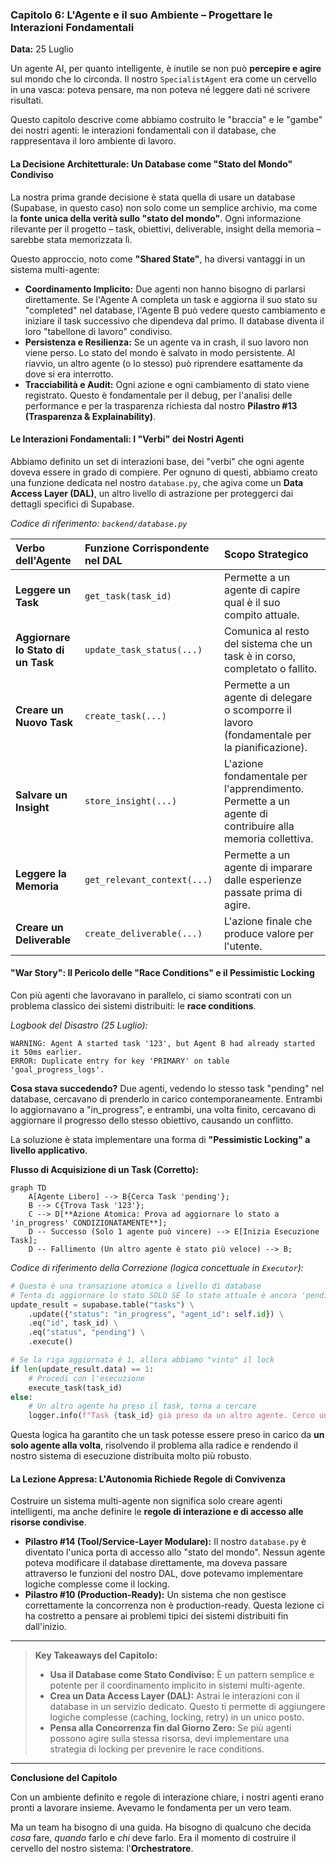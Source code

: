 ### **Capitolo 6: L'Agente e il suo Ambiente – Progettare le Interazioni Fondamentali**

**Data:** 25 Luglio

Un agente AI, per quanto intelligente, è inutile se non può **percepire e agire** sul mondo che lo circonda. Il nostro `SpecialistAgent` era come un cervello in una vasca: poteva pensare, ma non poteva né leggere dati né scrivere risultati.

Questo capitolo descrive come abbiamo costruito le "braccia" e le "gambe" dei nostri agenti: le interazioni fondamentali con il database, che rappresentava il loro ambiente di lavoro.

#### **La Decisione Architetturale: Un Database come "Stato del Mondo" Condiviso**

La nostra prima grande decisione è stata quella di usare un database (Supabase, in questo caso) non solo come un semplice archivio, ma come la **fonte unica della verità sullo "stato del mondo"**. Ogni informazione rilevante per il progetto – task, obiettivi, deliverable, insight della memoria – sarebbe stata memorizzata lì.

Questo approccio, noto come **"Shared State"**, ha diversi vantaggi in un sistema multi-agente:

*   **Coordinamento Implicito:** Due agenti non hanno bisogno di parlarsi direttamente. Se l'Agente A completa un task e aggiorna il suo stato su "completed" nel database, l'Agente B può vedere questo cambiamento e iniziare il task successivo che dipendeva dal primo.
Il database diventa il loro "tabellone di lavoro" condiviso.
*   **Persistenza e Resilienza:** Se un agente va in crash, il suo lavoro non viene perso. Lo stato del mondo è salvato in modo persistente. Al riavvio, un altro agente (o lo stesso) può riprendere esattamente da dove si era interrotto.
*   **Tracciabilità e Audit:** Ogni azione e ogni cambiamento di stato viene registrato. Questo è fondamentale per il debug, per l'analisi delle performance e per la trasparenza richiesta dal nostro **Pilastro #13 (Trasparenza & Explainability)**.

#### **Le Interazioni Fondamentali: I "Verbi" dei Nostri Agenti**

Abbiamo definito un set di interazioni base, dei "verbi" che ogni agente doveva essere in grado di compiere. Per ognuno di questi, abbiamo creato una funzione dedicata nel nostro `database.py`, che agiva come un **Data Access Layer (DAL)**, un altro livello di astrazione per proteggerci dai dettagli specifici di Supabase.

*Codice di riferimento: `backend/database.py`*

| Verbo dell'Agente | Funzione Corrispondente nel DAL | Scopo Strategico |
| :--- | :--- | :--- |
| **Leggere un Task** | `get_task(task_id)` | Permette a un agente di capire qual è il suo compito attuale. |
| **Aggiornare lo Stato di un Task** | `update_task_status(...)` | Comunica al resto del sistema che un task è in corso, completato o fallito. |
| **Creare un Nuovo Task** | `create_task(...)` | Permette a un agente di delegare o scomporre il lavoro (fondamentale per la pianificazione). |
| **Salvare un Insight** | `store_insight(...)` | L'azione fondamentale per l'apprendimento. Permette a un agente di contribuire alla memoria collettiva. |
| **Leggere la Memoria** | `get_relevant_context(...)` | Permette a un agente di imparare dalle esperienze passate prima di agire. |
| **Creare un Deliverable** | `create_deliverable(...)` | L'azione finale che produce valore per l'utente. |

#### **"War Story": Il Pericolo delle "Race Conditions" e il Pessimistic Locking**

Con più agenti che lavoravano in parallelo, ci siamo scontrati con un problema classico dei sistemi distribuiti: le **race conditions**.

*Logbook del Disastro (25 Luglio):*
```
WARNING: Agent A started task '123', but Agent B had already started it 50ms earlier.
ERROR: Duplicate entry for key 'PRIMARY' on table 'goal_progress_logs'.
```

**Cosa stava succedendo?** Due agenti, vedendo lo stesso task "pending" nel database, cercavano di prenderlo in carico contemporaneamente. Entrambi lo aggiornavano a "in_progress", e entrambi, una volta finito, cercavano di aggiornare il progresso dello stesso obiettivo, causando un conflitto.

La soluzione è stata implementare una forma di **"Pessimistic Locking" a livello applicativo**.

**Flusso di Acquisizione di un Task (Corretto):**

```mermaid
graph TD
    A[Agente Libero] --> B{Cerca Task 'pending'};
    B --> C{Trova Task '123'};
    C --> D[**Azione Atomica: Prova ad aggiornare lo stato a 'in_progress' CONDIZIONATAMENTE**];
    D -- Successo (Solo 1 agente può vincere) --> E[Inizia Esecuzione Task];
    D -- Fallimento (Un altro agente è stato più veloce) --> B;
```

*Codice di riferimento della Correzione (logica concettuale in `Executor`):*
```python
# Questa è una transazione atomica a livello di database
# Tenta di aggiornare lo stato SOLO SE lo stato attuale è ancora 'pending'
update_result = supabase.table("tasks") \
    .update({"status": "in_progress", "agent_id": self.id}) \
    .eq("id", task_id) \
    .eq("status", "pending") \
    .execute()

# Se la riga aggiornata è 1, allora abbiamo "vinto" il lock
if len(update_result.data) == 1:
    # Procedi con l'esecuzione
    execute_task(task_id)
else:
    # Un altro agente ha preso il task, torna a cercare
    logger.info(f"Task {task_id} già preso da un altro agente. Cerco un altro task.")
```
Questa logica ha garantito che un task potesse essere preso in carico da **un solo agente alla volta**, risolvendo il problema alla radice e rendendo il nostro sistema di esecuzione distribuita molto più robusto.

#### **La Lezione Appresa: L'Autonomia Richiede Regole di Convivenza**

Costruire un sistema multi-agente non significa solo creare agenti intelligenti, ma anche definire le **regole di interazione e di accesso alle risorse condivise**.

*   **Pilastro #14 (Tool/Service-Layer Modulare):** Il nostro `database.py` è diventato l'unica porta di accesso allo "stato del mondo". Nessun agente poteva modificare il database direttamente, ma doveva passare attraverso le funzioni del nostro DAL, dove potevamo implementare logiche complesse come il locking.
*   **Pilastro #10 (Production-Ready):** Un sistema che non gestisce correttamente la concorrenza non è production-ready. Questa lezione ci ha costretto a pensare ai problemi tipici dei sistemi distribuiti fin dall'inizio.

---
> **Key Takeaways del Capitolo:**
>
> *   **Usa il Database come Stato Condiviso:** È un pattern semplice e potente per il coordinamento implicito in sistemi multi-agente.
> *   **Crea un Data Access Layer (DAL):** Astrai le interazioni con il database in un servizio dedicato. Questo ti permette di aggiungere logiche complesse (caching, locking, retry) in un unico posto.
> *   **Pensa alla Concorrenza fin dal Giorno Zero:** Se più agenti possono agire sulla stessa risorsa, devi implementare una strategia di locking per prevenire le race conditions.
---

**Conclusione del Capitolo**

Con un ambiente definito e regole di interazione chiare, i nostri agenti erano pronti a lavorare insieme. Avevamo le fondamenta per un vero team.

Ma un team ha bisogno di una guida. Ha bisogno di qualcuno che decida *cosa* fare, *quando* farlo e *chi* deve farlo. Era il momento di costruire il cervello del nostro sistema: l'**Orchestratore**.

```